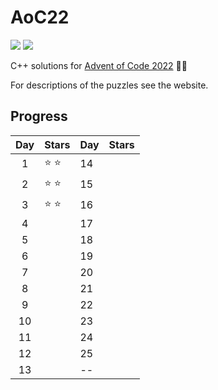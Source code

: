 # AoC22

![](https://img.shields.io/badge/C%2B%2B-Builds-blue) ![](https://img.shields.io/badge/AoC-2022-green)

C++ solutions for [Advent of Code 2022](https://adventofcode.com/2022) 🎄🎅

For descriptions of the puzzles see the website.

## Progress

| Day | Stars | Day | Stars |
|:--:|---|---|---|
|  1 | :star: :star: | 14  |   |
|  2 | :star: :star: | 15  |   |
|  3 | :star: :star: | 16  |   |
|  4 |  | 17  |   |
|  5 |  | 18  |   |
|  6 |  | 19  |   |
|  7 |  | 20  |   |
|  8 |  | 21  |   |
|  9 |  | 22  |   |
| 10 |  | 23  |   |
| 11 |  | 24  |   |
| 12 |  | 25  |   |
| 13 |  | --  |   |
